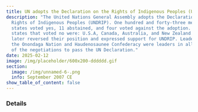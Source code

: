 ```yaml
---
title: UN adopts the Declaration on the Rights of Indigenous Peoples (UNDRIP)
description: "The United Nations General Assembly adopts the Declaration on the
  Rights of Indigenous Peoples (UNDRIP). One hundred and forty-three member
  states voted yes, 11 abstained, and four voted against the adoption. The
  states that voted no were: U.S.A, Canada, Australia, and New Zealand. They
  later reversed their position and expressed support for UNDRIP. Leaders from
  the Onondaga Nation and Haudenosaunee Confederacy were leaders in all stages
  of the negotiations to pass the UN Declaration."
date: 2025-02-12
image: /img/placeholder/600x200-dddddd.gif
section:
  image: /img/unnamed-6-.png
  info: September 2007 CE
show_table_of_content: false
---
```

### Details
